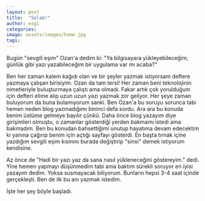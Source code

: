 ```yaml
---
layout: post
title:  "Selam!"
author: ezgi
categories: 
image: assets/images/home.jpg
tags: 
---
```




Bugün "sevgili eşim" Ozan'a dedim ki: "Ya bilgisayara yükleyebileceğim, günlük gibi yazı yazabileceğim bir uygulama var mı acaba?"

Ben her zaman kalem kağıdı olan ve bir şeyler yazmak istiyorsam deftere yazmaya çalışan birisiyim. Ozan da tam tersi! Her zaman beni teknolojinin nimetleriyle buluşturmaya çalıştı ama olmadı. Fakar artık çok yorulduğum için defteri elime alıp uzun uzun yazı yazmak zor geliyor. Her şeye zaman buluyorum da buna bulamıyorum sanki. Ben Ozan'a bu soruyu sorunca tabi hemen neden blog yazmadığımı bininci defa sordu. Ara ara bu konuda benim üstüme gelmeye bayılır çünkü. Daha önce blog yazayım diye girişimleri olmuştu, o zamanlar gösterdiği yerden bakmamı istedi ama bakmadım. Ben bu konudan bahsettiğimi unutup hayatıma devam edecektim ki yanına çağırıp benim için açtığı sayfayı gösterdi. En başta tırnak içine yazdığım sevgili eşim kısmını burada değiştirip "sinsi" demek istiyorum kendisine.

Az önce de "Hadi bir yazı yaz da sana nasıl yükleneceğini göstereyim." dedi. Yine hemen yapmayı düşünmedim tabi ama baktım sürekli soruyor en iyisi yazayım dedim. Yoksa susmayacak biliyorum. Bunların hepsi 3-4 saat içinde gerçekleşti. Ben de ilk bu anı yazmak istedim.

İşte her şey böyle başladı. 


